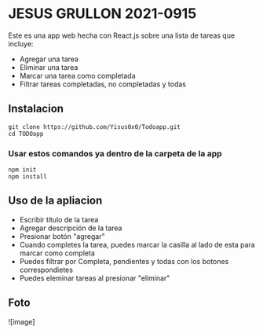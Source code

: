 # JESUS GRULLON 2021-0915

Este es una app web hecha con React.js sobre una lista de tareas que incluye:

 - Agregar una tarea
 - Eliminar una tarea
 - Marcar una tarea como completada
 - Filtrar tareas completadas, no completadas y todas

## Instalacion
	git clone https://github.com/Yisus0x0/Todoapp.git
	cd TODOapp
### Usar estos comandos ya dentro de la carpeta de la app
	npm init 
	npm install

 
## Uso de la apliacion
 - Escribir título de la tarea
 - Agregar descripción de la tarea
 - Presionar botón "agregar"
 - Cuando completes la tarea, puedes marcar la casilla al lado de esta para marcar como completa
 - Puedes filtrar por Completa, pendientes y todas con los botones correspondietes 
 - Puedes eleminar tareas al presionar "eliminar"

## Foto


![image]






